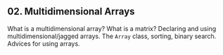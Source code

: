 ## 02. Multidimensional Arrays
What is a multidimensional array? What is a matrix? Declaring and using multidimensional/jagged arrays. The `Array` class, sorting, binary search. Advices for using arrays.
